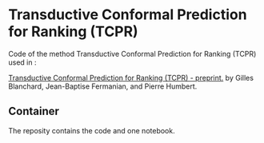 # Transductive Conformal Prediction for Ranking (TCPR) 

Code of the method Transductive Conformal Prediction for Ranking (TCPR) used in :

[Transductive Conformal Prediction for Ranking (TCPR) - preprint.](????) by Gilles Blanchard, Jean-Baptise Fermanian, and Pierre Humbert.

## Container

The reposity contains the code and one notebook.
